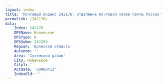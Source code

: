 ```yaml
---
layout: index
title: 'Почтовый индекс 242176: отделение почтовой связи Почты России'
permalink: /242176/
data:
    Index: 242176
    OPSName: Новенькое
    OPSType: О
    OPSSubm: 242259
    Region: 'Брянская область'
    Autonom: ''
    Area: 'Суземский район'
    City: Новенькое
    City1: ''
    ActDate: '20060413'
    IndexOld: ''
---
```


